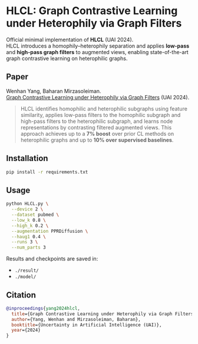 # HLCL: Graph Contrastive Learning under Heterophily via Graph Filters

Official minimal implementation of **HLCL** (UAI 2024).  
HLCL introduces a homophily–heterophily separation and applies **low-pass** and **high-pass graph filters** to augmented views, enabling state-of-the-art graph contrastive learning on heterophilic graphs.

## Paper
Wenhan Yang, Baharan Mirzasoleiman.  
[Graph Contrastive Learning under Heterophily via Graph Filters](https://arxiv.org/abs/2303.06344) (UAI 2024).

> HLCL identifies homophilic and heterophilic subgraphs using feature similarity, applies low-pass filters to the homophilic subgraph and high-pass filters to the heterophilic subgraph, and learns node representations by contrasting filtered augmented views. This approach achieves up to a **7% boost** over prior CL methods on heterophilic graphs and up to **10% over supervised baselines**.


## Installation

```bash
pip install -r requirements.txt
````

## Usage

```bash
python HLCL.py \
  --device 2 \
  --dataset pubmed \
  --low_k 0.8 \
  --high_k 0.2 \
  --augmentation PPRDiffusion \
  --haug1 0.4 \
  --runs 3 \
  --num_parts 3
```

Results and checkpoints are saved in:

* `./result/`
* `./model/`

## Citation

```bibtex
@inproceedings{yang2024hlcl,
  title={Graph Contrastive Learning under Heterophily via Graph Filters},
  author={Yang, Wenhan and Mirzasoleiman, Baharan},
  booktitle={Uncertainty in Artificial Intelligence (UAI)},
  year={2024}
}
```

```
```
